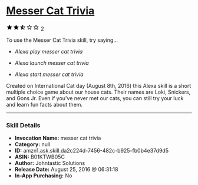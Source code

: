 # [Messer Cat Trivia](http://alexa.amazon.com/#skills/amzn1.ask.skill.da2c224d-7456-482c-b925-fb0b4e37d9d5)
![2.9 stars](../../images/ic_star_black_18dp_1x.png)![2.9 stars](../../images/ic_star_black_18dp_1x.png)![2.9 stars](../../images/ic_star_half_black_18dp_1x.png)![2.9 stars](../../images/ic_star_border_black_18dp_1x.png)![2.9 stars](../../images/ic_star_border_black_18dp_1x.png) 2

To use the Messer Cat Trivia skill, try saying...

* *Alexa play messer cat trivia*

* *Alexa launch messer cat trivia*

* *Alexa start messer cat trivia*

Created on International Cat day (August 8th, 2016) this Alexa skill is a short multiple choice game about our house cats.  Their names are Loki, Snickers, and Gons Jr.   Even if you've never met our cats, you can still try your luck and learn fun facts about them.

***

### Skill Details

* **Invocation Name:** messer cat trivia
* **Category:** null
* **ID:** amzn1.ask.skill.da2c224d-7456-482c-b925-fb0b4e37d9d5
* **ASIN:** B01KTWB05C
* **Author:** Johntastic Solutions
* **Release Date:** August 25, 2016 @ 06:31:18
* **In-App Purchasing:** No
